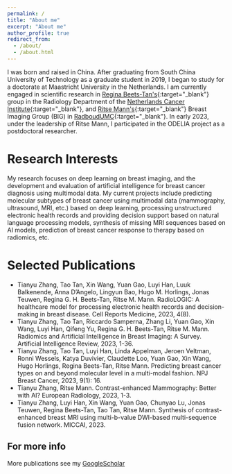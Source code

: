 ```yaml
---
permalink: /
title: "About me"
excerpt: "About me"
author_profile: true
redirect_from: 
  - /about/
  - /about.html
---
```

I was born and raised in China. After graduating from South China University of Technology as a graduate student in 2019, I began to study for a doctorate at Maastricht University in the Netherlands. I am currently engaged in scientific research in [Regina Beets-Tan's](https://www.nki.nl/research/research-groups/regina-beets-tan/){:target="_blank"} group in the Radiology Department of the [Netherlands Cancer Institute](https://www.nki.nl/){:target="_blank"}, and [Ritse Mann's](https://scholar.google.com/citations?user=vPwW_6EAAAAJ&hl=zh-CN){:target="_blank"} Breast Imaging Group (BIG) in [RadboudUMC](https://www.radboudumc.nl/en/patient-care){:target="_blank"}. In early 2023, under the leadership of Ritse Mann, I participated in the ODELIA project as a postdoctoral researcher.


Research Interests
======
My research focuses on deep learning on breast imaging, and the development and evaluation of artificial intelligence for breast cancer diagnosis using multimodal data. My current projects include predicting molecular subtypes of breast cancer using multimodal data (mammography, ultrasound, MRI, etc.) based on deep learning, processing unstructured electronic health records and providing decision support based on natural language processing models, synthesis of missing MRI sequences based on AI models, prediction of breast cancer response to therapy based on radiomics, etc. 

Selected Publications
======
*    Tianyu Zhang, Tao Tan, Xin Wang, Yuan Gao, Luyi Han, Luuk Balkenende, Anna D’Angelo, Lingyun Bao, Hugo M. Horlings, Jonas Teuwen, Regina G. H. Beets-Tan, Ritse M. Mann. RadioLOGIC: A healthcare model for processing electronic health records and decision-making in breast disease. Cell Reports Medicine, 2023, 4(8).
*    Tianyu Zhang, Tao Tan, Riccardo Samperna, Zhang Li, Yuan Gao, Xin Wang, Luyi Han, Qifeng Yu, Regina G. H. Beets-Tan, Ritse M. Mann. Radiomics and Artificial Intelligence in Breast Imaging: A Survey. Artificial Intelligence Review, 2023, 1-36.
*    Tianyu Zhang, Tao Tan, Luyi Han, Linda Appelman, Jeroen Veltman, Ronni Wessels, Katya Duvivier, Claudette Loo, Yuan Gao, Xin Wang, Hugo Horlings, Regina Beets-Tan,  Ritse Mann. Predicting breast cancer types on and beyond molecular level in a multi-modal fashion. NPJ Breast Cancer, 2023, 9(1): 16.
*    Tianyu Zhang, Ritse Mann. Contrast-enhanced Mammography: Better with AI? European Radiology, 2023, 1-3.
*    Tianyu Zhang, Luyi Han, Xin Wang, Yuan Gao, Chunyao Lu, Jonas Teuwen, Regina Beets-Tan, Tao Tan, Ritse Mann. Synthesis of contrast-enhanced breast MRI using multi-b-value DWI-based multi-sequence fusion network. MICCAI, 2023.



For more info
------
More publications see my [GoogleScholar](https://scholar.google.com/citations?user=cDGQbLsAAAAJ&hl=zh-CN)
